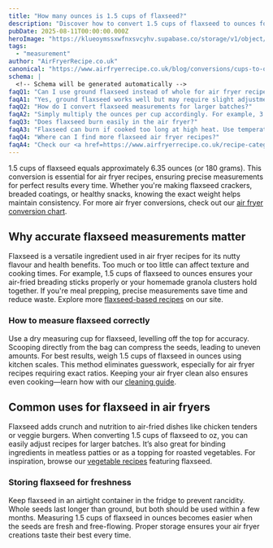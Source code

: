 ```yaml
---
title: "How many ounces is 1.5 cups of flaxseed?"
description: "Discover how to convert 1.5 cups of flaxseed to ounces for perfect air fryer recipes every time. Get accurate measurements now!"
pubDate: 2025-08-11T00:00:00.000Z
heroImage: "https://klueoymssxwfnxsvcyhv.supabase.co/storage/v1/object/public/Shmucket/how-many-ounces-is-1-5-cups-of-flaxseed.webp"
tags:
  - "measurement"
author: "AirFryerRecipe.co.uk"
canonical: "https://www.airfryerrecipe.co.uk/blog/conversions/cups-to-ounces/how-many-ounces-is-1-5-cups-of-flaxseed"
schema: |
  <!-- Schema will be generated automatically -->
faqQ1: "Can I use ground flaxseed instead of whole for air fryer recipes?"
faqA1: "Yes, ground flaxseed works well but may require slight adjustments. It absorbs more moisture, so reduce liquid in recipes. For coatings, mix it with breadcrumbs for better texture."
faqQ2: "How do I convert flaxseed measurements for larger batches?"
faqA2: "Simply multiply the ounces per cup accordingly. For example, 3 cups would be 12.7 ounces. Always weigh for accuracy, especially in bulk cooking."
faqQ3: "Does flaxseed burn easily in the air fryer?"
faqA3: "Flaxseed can burn if cooked too long at high heat. Use temperatures below 180°C and shake the basket occasionally for even browning."
faqQ4: "Where can I find more flaxseed air fryer recipes?"
faqA4: "Check our <a href=https://www.airfryerrecipe.co.uk/recipe-category/breakfast>breakfast recipes</a> section for flaxseed ideas like granola or energy bars. We update it weekly with new creations."
---
```

<p>1.5 cups of flaxseed equals approximately 6.35 ounces (or 180 grams). This conversion is essential for air fryer recipes, ensuring precise measurements for perfect results every time. Whether you're making flaxseed crackers, breaded coatings, or healthy snacks, knowing the exact weight helps maintain consistency. For more air fryer conversions, check out our <a href=https://www.airfryerrecipe.co.uk/air-fryer-conversion-chart>air fryer conversion chart</a>.</p>  

<h2>Why accurate flaxseed measurements matter</h2>  
<p>Flaxseed is a versatile ingredient used in air fryer recipes for its nutty flavour and health benefits. Too much or too little can affect texture and cooking times. For example, 1.5 cups of flaxseed to ounces ensures your air-fried breading sticks properly or your homemade granola clusters hold together. If you're meal prepping, precise measurements save time and reduce waste. Explore more <a href=https://www.airfryerrecipe.co.uk/recipes>flaxseed-based recipes</a> on our site.</p>  

<h3>How to measure flaxseed correctly</h3>  
<p>Use a dry measuring cup for flaxseed, levelling off the top for accuracy. Scooping directly from the bag can compress the seeds, leading to uneven amounts. For best results, weigh 1.5 cups of flaxseed in ounces using kitchen scales. This method eliminates guesswork, especially for air fryer recipes requiring exact ratios. Keeping your air fryer clean also ensures even cooking—learn how with our <a href=https://www.airfryerrecipe.co.uk/air-fryer-cleaner>cleaning guide</a>.</p>  

<h2>Common uses for flaxseed in air fryers</h2>  
<p>Flaxseed adds crunch and nutrition to air-fried dishes like chicken tenders or veggie burgers. When converting 1.5 cups of flaxseed to oz, you can easily adjust recipes for larger batches. It’s also great for binding ingredients in meatless patties or as a topping for roasted vegetables. For inspiration, browse our <a href=https://www.airfryerrecipe.co.uk/recipe-category/vegetables>vegetable recipes</a> featuring flaxseed.</p>  

<h3>Storing flaxseed for freshness</h3>  
<p>Keep flaxseed in an airtight container in the fridge to prevent rancidity. Whole seeds last longer than ground, but both should be used within a few months. Measuring 1.5 cups of flaxseed in ounces becomes easier when the seeds are fresh and free-flowing. Proper storage ensures your air fryer creations taste their best every time.</p>
